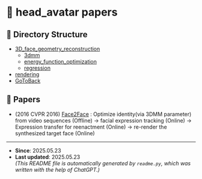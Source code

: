 # 🧍 head_avatar papers

## 📂 Directory Structure
- [3D_face_geometry_reconstruction](3D_face_geometry_reconstruction/README.md)
  - [3dmm](3D_face_geometry_reconstruction/3dmm/README.md)
  - [energy_function_optimization](3D_face_geometry_reconstruction/energy_function_optimization/README.md)
  - [regression](3D_face_geometry_reconstruction/regression/README.md)
- [rendering](rendering/README.md)
- [GoToBack](../README.md)

## 📄 Papers
  - (2016 CVPR 2016) [Face2Face](3D_face_geometry_reconstruction/energy_function_optimization/Face2Face.md) : Optimize identity(via 3DMM parameter) from video sequences (Offline) -> facial expression tracking (Online) -> Expression transfer for reenactment (Online) -> re-render the synthesized target face (Online)


---
- **Since**: 2025.05.23  
- **Last updated**: 2025.05.23  
_(This README file is automatically generated by `readme.py`, which was written with the help of ChatGPT.)_
